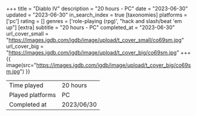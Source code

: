 +++
title = "Diablo IV"
description = "20 hours - PC"
date = "2023-06-30"
updated = "2023-06-30"
in_search_index = true
[taxonomies]
platforms = ['pc']
rating = []
genres = ['role-playing (rpg)', "hack and slash/beat 'em up"]
[extra]
subtitle = "20 hours - PC"
completed_at = "2023-06-30"
url_cover_small = "https://images.igdb.com/igdb/image/upload/t_cover_small/co69sm.jpg"
url_cover_big = "https://images.igdb.com/igdb/image/upload/t_cover_big/co69sm.jpg"
+++
{{ image(src="https://images.igdb.com/igdb/image/upload/t_cover_big/co69sm.jpg") }}

|              |            |
| ------------ | ---------- |
| Time played  | 20 hours |
| Played platforms    | PC |
| Completed at | 2023/06/30 |


